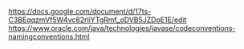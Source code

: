 https://docs.google.com/document/d/17ts-C3BEqqzmVf5W4vc82rliYTgRmf_oDVB5JZDoE1E/edit
https://www.oracle.com/java/technologies/javase/codeconventions-namingconventions.html
